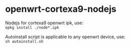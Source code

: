 # openwrt-cortexa9-nodejs

Nodejs for cortexa9 openwrt ipk, use:  
`opkg install ./node*.ipk`

Autoinstall script is applicable to any openwrt device, use:  
`sh autoinstall.sh`
